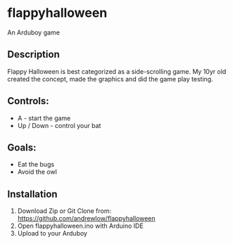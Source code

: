 # flappyhalloween
An Arduboy game

## Description

Flappy Halloween is best categorized as a side-scrolling game. My 10yr old created the
concept, made the graphics and did the game play testing.

## Controls:
* A - start the game
* Up / Down - control your bat

## Goals:
* Eat the bugs
* Avoid the owl

## Installation
1. Download Zip or Git Clone from: https://github.com/andrewlow/flappyhalloween
2. Open flappyhalloween.ino with Arduino IDE
3. Upload to your Arduboy
